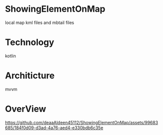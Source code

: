 # ShowingElementOnMap
 local map kml files and mbtail files
# Technology 
kotlin 
# Architicture 
mvvm 
# OverView


https://github.com/deaaAldeen45112/ShowingElementOnMap/assets/99683685/184f0d09-d3ad-4a76-aed4-e330bdb6c35e


